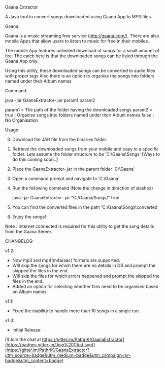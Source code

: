 Gaana Extractor

A Java tool to convert songs downloaded using Gaana App to MP3 files.

Gaana:

Gaana is a music streaming free service (http://gaana.com/). There are also mobile Apps that allow users to listen to music for free in their mobiles. 

The mobile App features unlimited download of songs for a small amount of fee. The catch here is that the downloaded songs can be listed through the Gaana App only. 

Using this utility, these downloaded songs can be converted to audio files with proper tags
Also there is an option to organise the songs into folders named under their Album names

Command:

java -jar GaanaExtractor-<version>.jar param1 param2

param1 = The path of the folder having the downloaded songs
param2 = true : Organise songs into folders named under their Album names
		 false : No Organisation

Usage:

0. Download the JAR file from the binaries folder.
1. Retrieve the downloaded songs from your mobile and copy to a specific folder. Lets assume the folder structure to be 'C:\Gaana\Songs\' [Ways to do this coming soon..]
2. Place the GaanaExtractor-<version>.jar in the parent folder 'C:\Gaana\'
3. Open a command prompt and navigate to 'C:\Gaana\'
4. Run the following command (Note the change in direction of slashes)
    
    java -jar GaanaExtractor-<version>.jar "C:/Gaana/Songs/" true
    
5. You can find the converted files in the path 'C:\Gaana\Songs\converted'
6. Enjoy the songs!

Note : Internet connected is required for this utility to get the song details from the Gaana Server.

CHANGELOG:

v1.2:
- Now mp3 and mp4(m4a/aac) formats are supported.
- Will skip the songs for which there are no details in DB and prompt the skipped the files in the end.
- Will skip the files for which errors happened and prompt the skipped the files in the end.
- Added an option for selecting whether files need to be organised based on Album names

v1.1:
- Fixed the inability to handle more than 10 songs in a single run.

v1.0:
- Initial Release

[![Join the chat at https://gitter.im/PathriK/GaanaExtractor](https://badges.gitter.im/Join%20Chat.svg)](https://gitter.im/PathriK/GaanaExtractor?utm_source=badge&utm_medium=badge&utm_campaign=pr-badge&utm_content=badge)